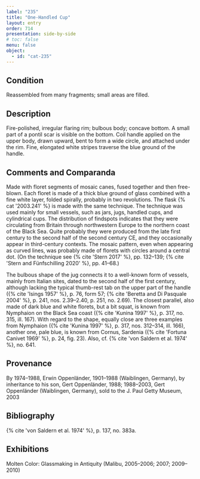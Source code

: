 ```yaml
---
label: "235"
title: "One-Handled Cup"
layout: entry
order: 714
presentation: side-by-side
# toc: false
menu: false
object:
  - id: "cat-235"
---
```


## Condition

Reassembled from many fragments; small areas are filled.

## Description

Fire-polished, irregular flaring rim; bulbous body; concave bottom. A small part of a pontil scar is visible on the bottom. Coil handle applied on the upper body, drawn upward, bent to form a wide circle, and attached under the rim. Fine, elongated white stripes traverse the blue ground of the handle.

## Comments and Comparanda

Made with floret segments of mosaic canes, fused together and then free-blown. Each floret is made of a thick blue ground of glass combined with a fine white layer, folded spirally, probably in two revolutions. The flask {% cat '2003.241' %} is made with the same technique. The technique was used mainly for small vessels, such as jars, jugs, handled cups, and cylindrical cups. The distribution of findspots indicates that they were circulating from Britain through northwestern Europe to the northern coast of the Black Sea. Quite probably they were produced from the late first century to the second half of the second century CE, and they occasionally appear in third-century contexts. The mosaic pattern, even when appearing as curved lines, was probably made of florets with circles around a central dot. (On the technique see {% cite 'Stern 2017' %}, pp. 132–139; {% cite 'Stern and Fünfschilling 2020' %}, pp. 41–68.)

The bulbous shape of the jug connects it to a well-known form of vessels, mainly from Italian sites, dated to the second half of the first century, although lacking the typical thumb-rest tab on the upper part of the handle ({% cite 'Isings 1957' %}, p. 76, form 57; {% cite 'Beretta and Di Pasquale 2004' %}, p. 241, nos. 2.39–2.40, p. 251, no. 2.69). The closest parallel, also made of dark blue and white florets, but a bit squat, is known from Nymphaion on the Black Sea coast ({% cite 'Kunina 1997' %}, p. 317, no. 315, ill. 167). With regard to the shape, equally close are three examples from Nymphaion ({% cite 'Kunina 1997' %}, p. 317, nos. 312–314, ill. 166), another one, pale blue, is known from Cornus, Sardenia ({% cite 'Fortuna Canivet 1969' %}, p. 24, fig. 23). Also, cf. {% cite 'von Saldern et al. 1974' %}, no. 641.

## Provenance

By 1974–1988, Erwin Oppenländer, 1901–1988 (Waiblingen, Germany), by inheritance to his son, Gert Oppenländer, 1988; 1988–2003, Gert Oppenländer (Waiblingen, Germany), sold to the J. Paul Getty Museum, 2003

## Bibliography

{% cite 'von Saldern et al. 1974' %}, p. 137, no. 383a.

## Exhibitions

Molten Color: Glassmaking in Antiquity (Malibu, 2005–2006; 2007; 2009–2010)